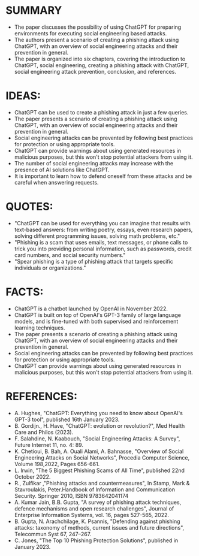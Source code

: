 # SUMMARY

* The paper discusses the possibility of using ChatGPT for preparing environments for executing social engineering based attacks.
* The authors present a scenario of creating a phishing attack using ChatGPT, with an overview of social engineering attacks and their prevention in general.
* The paper is organized into six chapters, covering the introduction to ChatGPT, social engineering, creating a phishing attack with ChatGPT, social engineering attack prevention, conclusion, and references.

# IDEAS:

* ChatGPT can be used to create a phishing attack in just a few queries.
* The paper presents a scenario of creating a phishing attack using ChatGPT, with an overview of social engineering attacks and their prevention in general.
* Social engineering attacks can be prevented by following best practices for protection or using appropriate tools.
* ChatGPT can provide warnings about using generated resources in malicious purposes, but this won't stop potential attackers from using it.
* The number of social engineering attacks may increase with the presence of AI solutions like ChatGPT.
* It is important to learn how to defend oneself from these attacks and be careful when answering requests.

# QUOTES:

* "ChatGPT can be used for everything you can imagine that results with text-based answers: from writing poetry, essays, even research papers, solving different programming issues, solving math problems, etc."
* "Phishing is a scam that uses emails, text messages, or phone calls to trick you into providing personal information, such as passwords, credit card numbers, and social security numbers."
* "Spear phishing is a type of phishing attack that targets specific individuals or organizations."

# FACTS:

* ChatGPT is a chatbot launched by OpenAI in November 2022.
* ChatGPT is built on top of OpenAI's GPT-3 family of large language models, and is fine-tuned with both supervised and reinforcement learning techniques.
* The paper presents a scenario of creating a phishing attack using ChatGPT, with an overview of social engineering attacks and their prevention in general.
* Social engineering attacks can be prevented by following best practices for protection or using appropriate tools.
* ChatGPT can provide warnings about using generated resources in malicious purposes, but this won't stop potential attackers from using it.

# REFERENCES:

* A. Hughes, "ChatGPT: Everything you need to know about OpenAI's GPT-3 tool", published 16th January 2023.
* B. Gordijn., H. Have, "ChatGPT: evolution or revolution?", Med Health Care and Philos (2023).
* F. Salahdine, N. Kaabouch, "Social Engineering Attacks: A Survey", Future Internet 11, no. 4: 89.
* K. Chetioui, B. Bah, A. Ouali Alami, A. Bahnasse, "Overview of Social Engineering Attacks on Social Networks", Procedia Computer Science, Volume 198,2022, Pages 656-661.
* L. Irwin, "The 5 Biggest Phishing Scams of All Time", published 22nd October 2022.
* R., Zulfikar ,"Phishing attacks and countermeasures", In Stamp, Mark & Stavroulakis, Peter.Handbook of Information and Communication Security. Springer 2010, ISBN 9783642041174
* A. Kumar Jain, B.B. Gupta, "A survey of phishing attack techniques, defence mechanisms and open research challenges", Journal of Enterprise Information Systems, vol. 16, pages 527-565, 2022.
* B. Gupta, N. Arachchilage, K. Psannis, "Defending against phishing attacks: taxonomy of methods, current issues and future directions", Telecommun Syst 67, 247–267.
* C. Jones, "The Top 10 Phishing Protection Solutions", published in January 2023.
